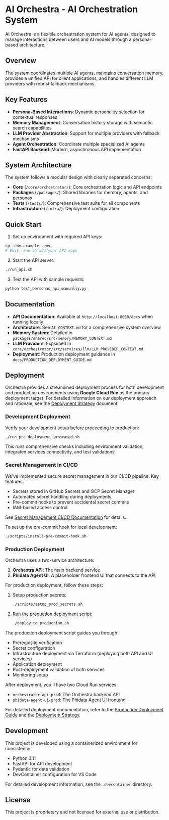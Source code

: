 # AI Orchestra - AI Orchestration System

AI Orchestra is a flexible orchestration system for AI agents, designed to manage interactions between users and AI models through a persona-based architecture.

## Overview

The system coordinates multiple AI agents, maintains conversation memory, provides a unified API for client applications, and handles different LLM providers with robust fallback mechanisms.

## Key Features

- **Persona-Based Interactions**: Dynamic personality selection for contextual responses
- **Memory Management**: Conversation history storage with semantic search capabilities
- **LLM Provider Abstraction**: Support for multiple providers with fallback mechanisms
- **Agent Orchestration**: Coordinate multiple specialized AI agents
- **FastAPI Backend**: Modern, asynchronous API implementation

## System Architecture

The system follows a modular design with clearly separated concerns:

- **Core** (`/core/orchestrator/`): Core orchestration logic and API endpoints
- **Packages** (`/packages/`): Shared libraries for memory, agents, and personas
- **Tests** (`/tests/`): Comprehensive test suite for all components
- **Infrastructure** (`/infra/`): Deployment configuration

## Quick Start

1. Set up environment with required API keys:

```bash
cp .env.example .env
# Edit .env to add your API keys
```

2. Start the API server:

```bash
./run_api.sh
```

3. Test the API with sample requests:

```bash
python test_personas_api_manually.py
```

## Documentation

- **API Documentation**: Available at `http://localhost:8000/docs` when running locally
- **Architecture**: See `AI_CONTEXT.md` for a comprehensive system overview
- **Memory System**: Detailed in `packages/shared/src/memory/MEMORY_CONTEXT.md`
- **LLM Providers**: Explained in `core/orchestrator/src/services/llm/LLM_PROVIDER_CONTEXT.md`
- **Deployment**: Production deployment guidance in `docs/PRODUCTION_DEPLOYMENT_GUIDE.md`

## Deployment

Orchestra provides a streamlined deployment process for both development and production environments using **Google Cloud Run** as the primary deployment target. For detailed information on our deployment approach and rationale, see the [Deployment Strategy](./DEPLOYMENT_STRATEGY.md) document.

### Development Deployment

Verify your development setup before proceeding to production:

```bash
./run_pre_deployment_automated.sh
```

This runs comprehensive checks including environment validation, integrated services connectivity, and test validations.

### Secret Management in CI/CD

We've implemented secure secret management in our CI/CD pipeline. Key features:

- Secrets stored in GitHub Secrets and GCP Secret Manager
- Automated secret handling during deployments
- Pre-commit hooks to prevent accidental secret commits
- IAM-based access control

See [Secret Management CI/CD Documentation](docs/SECRET_MANAGEMENT_CICD.md) for details.

To set up the pre-commit hook for local development:
```bash
./scripts/install-pre-commit-hook.sh
```

### Production Deployment

Orchestra uses a two-service architecture:
1. **Orchestra API**: The main backend service
2. **Phidata Agent UI**: A placeholder frontend UI that connects to the API

For production deployment, follow these steps:

1. Setup production secrets:
   ```bash
   ./scripts/setup_prod_secrets.sh
   ```

2. Run the production deployment script:
   ```bash
   ./deploy_to_production.sh
   ```

The production deployment script guides you through:
- Prerequisite verification
- Secret configuration
- Infrastructure deployment via Terraform (deploying both API and UI services)
- Application deployment
- Post-deployment validation of both services
- Monitoring setup

After deployment, you'll have two Cloud Run services:
- `orchestrator-api-prod`: The Orchestra backend API
- `phidata-agent-ui-prod`: The Phidata Agent UI frontend

For detailed deployment documentation, refer to the [Production Deployment Guide](./docs/PRODUCTION_DEPLOYMENT_GUIDE.md) and the [Deployment Strategy](./DEPLOYMENT_STRATEGY.md).

## Development

This project is developed using a containerized environment for consistency:
- Python 3.11
- FastAPI for API development
- Pydantic for data validation
- DevContainer configuration for VS Code

For detailed development information, see the `.devcontainer` directory.

## License

This project is proprietary and not licensed for external use or distribution.
